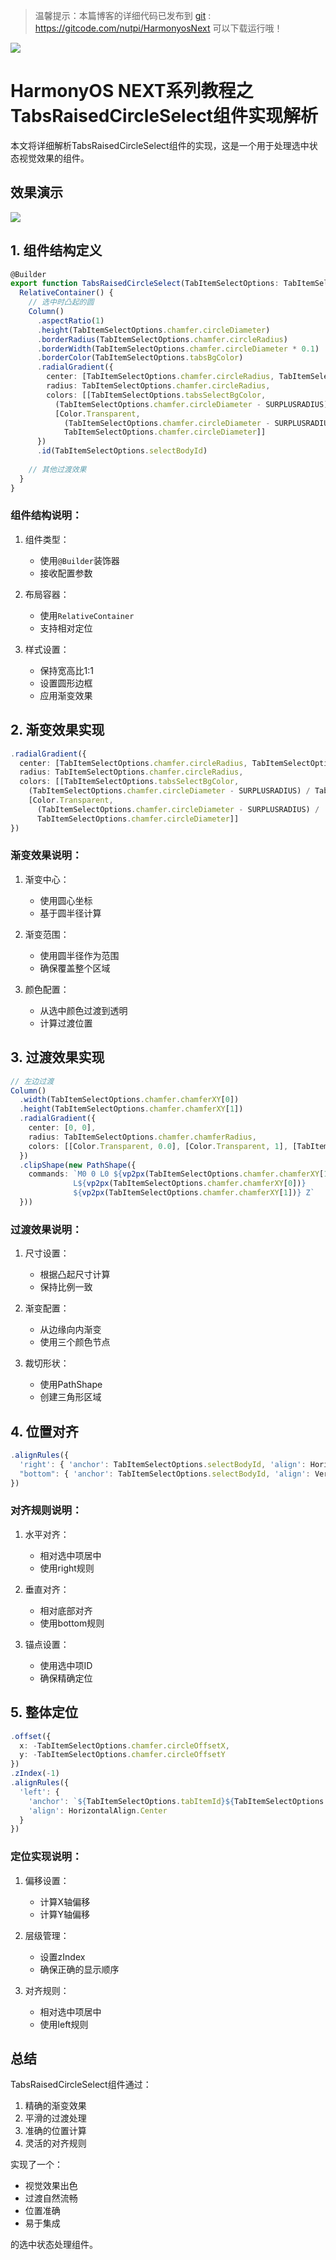 > 温馨提示：本篇博客的详细代码已发布到 [git](https://gitcode.com/nutpi/HarmonyosNext) : https://gitcode.com/nutpi/HarmonyosNext 可以下载运行哦！

![](../images/img_ebd152fa.png)
# HarmonyOS NEXT系列教程之 TabsRaisedCircleSelect组件实现解析

本文将详细解析TabsRaisedCircleSelect组件的实现，这是一个用于处理选中状态视觉效果的组件。
## 效果演示

![](../images/img_e3a9fa89.png)
## 1. 组件结构定义

```typescript
@Builder
export function TabsRaisedCircleSelect(TabItemSelectOptions: TabItemSelectType) {
  RelativeContainer() {
    // 选中时凸起的圆
    Column()
      .aspectRatio(1)
      .height(TabItemSelectOptions.chamfer.circleDiameter)
      .borderRadius(TabItemSelectOptions.chamfer.circleRadius)
      .borderWidth(TabItemSelectOptions.chamfer.circleDiameter * 0.1)
      .borderColor(TabItemSelectOptions.tabsBgColor)
      .radialGradient({
        center: [TabItemSelectOptions.chamfer.circleRadius, TabItemSelectOptions.chamfer.circleRadius],
        radius: TabItemSelectOptions.chamfer.circleRadius,
        colors: [[TabItemSelectOptions.tabsSelectBgColor,
          (TabItemSelectOptions.chamfer.circleDiameter - SURPLUSRADIUS) / TabItemSelectOptions.chamfer.circleDiameter],
          [Color.Transparent,
            (TabItemSelectOptions.chamfer.circleDiameter - SURPLUSRADIUS) /
            TabItemSelectOptions.chamfer.circleDiameter]]
      })
      .id(TabItemSelectOptions.selectBodyId)
    
    // 其他过渡效果
  }
}
```

### 组件结构说明：

1. 组件类型：
   - 使用`@Builder`装饰器
   - 接收配置参数

2. 布局容器：
   - 使用`RelativeContainer`
   - 支持相对定位

3. 样式设置：
   - 保持宽高比1:1
   - 设置圆形边框
   - 应用渐变效果

## 2. 渐变效果实现

```typescript
.radialGradient({
  center: [TabItemSelectOptions.chamfer.circleRadius, TabItemSelectOptions.chamfer.circleRadius],
  radius: TabItemSelectOptions.chamfer.circleRadius,
  colors: [[TabItemSelectOptions.tabsSelectBgColor,
    (TabItemSelectOptions.chamfer.circleDiameter - SURPLUSRADIUS) / TabItemSelectOptions.chamfer.circleDiameter],
    [Color.Transparent,
      (TabItemSelectOptions.chamfer.circleDiameter - SURPLUSRADIUS) /
      TabItemSelectOptions.chamfer.circleDiameter]]
})
```

### 渐变效果说明：

1. 渐变中心：
   - 使用圆心坐标
   - 基于圆半径计算

2. 渐变范围：
   - 使用圆半径作为范围
   - 确保覆盖整个区域

3. 颜色配置：
   - 从选中颜色过渡到透明
   - 计算过渡位置

## 3. 过渡效果实现

```typescript
// 左边过渡
Column()
  .width(TabItemSelectOptions.chamfer.chamferXY[0])
  .height(TabItemSelectOptions.chamfer.chamferXY[1])
  .radialGradient({
    center: [0, 0],
    radius: TabItemSelectOptions.chamfer.chamferRadius,
    colors: [[Color.Transparent, 0.0], [Color.Transparent, 1], [TabItemSelectOptions.tabsBgColor, 1]]
  })
  .clipShape(new PathShape({
    commands: `M0 0 L0 ${vp2px(TabItemSelectOptions.chamfer.chamferXY[1])}   
              L${vp2px(TabItemSelectOptions.chamfer.chamferXY[0])} 
              ${vp2px(TabItemSelectOptions.chamfer.chamferXY[1])} Z`
  }))
```

### 过渡效果说明：

1. 尺寸设置：
   - 根据凸起尺寸计算
   - 保持比例一致

2. 渐变配置：
   - 从边缘向内渐变
   - 使用三个颜色节点

3. 裁切形状：
   - 使用PathShape
   - 创建三角形区域

## 4. 位置对齐

```typescript
.alignRules({
  'right': { 'anchor': TabItemSelectOptions.selectBodyId, 'align': HorizontalAlign.Center },
  "bottom": { 'anchor': TabItemSelectOptions.selectBodyId, 'align': VerticalAlign.Center }
})
```

### 对齐规则说明：

1. 水平对齐：
   - 相对选中项居中
   - 使用right规则

2. 垂直对齐：
   - 相对底部对齐
   - 使用bottom规则

3. 锚点设置：
   - 使用选中项ID
   - 确保精确定位

## 5. 整体定位

```typescript
.offset({
  x: -TabItemSelectOptions.chamfer.circleOffsetX,
  y: -TabItemSelectOptions.chamfer.circleOffsetY
})
.zIndex(-1)
.alignRules({
  'left': {
    'anchor': `${TabItemSelectOptions.tabItemId}${TabItemSelectOptions.selectIndex}`,
    'align': HorizontalAlign.Center
  }
})
```

### 定位实现说明：

1. 偏移设置：
   - 计算X轴偏移
   - 计算Y轴偏移

2. 层级管理：
   - 设置zIndex
   - 确保正确的显示顺序

3. 对齐规则：
   - 相对选中项居中
   - 使用left规则

## 总结

TabsRaisedCircleSelect组件通过：
1. 精确的渐变效果
2. 平滑的过渡处理
3. 准确的位置计算
4. 灵活的对齐规则

实现了一个：
- 视觉效果出色
- 过渡自然流畅
- 位置准确
- 易于集成

的选中状态处理组件。
